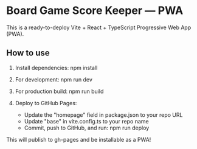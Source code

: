 
# Board Game Score Keeper — PWA

This is a ready-to-deploy Vite + React + TypeScript Progressive Web App (PWA).

## How to use

1. Install dependencies:
    npm install

2. For development:
    npm run dev

3. For production build:
    npm run build

4. Deploy to GitHub Pages:
    - Update the "homepage" field in package.json to your repo URL
    - Update "base" in vite.config.ts to your repo name
    - Commit, push to GitHub, and run:
        npm run deploy

This will publish to gh-pages and be installable as a PWA!
